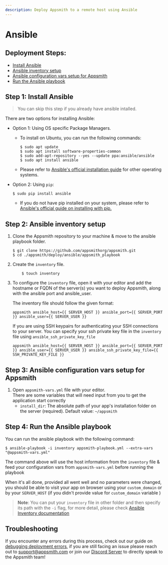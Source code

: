 ```yaml
---
description: Deploy Appsmith to a remote host using Ansible
---
```


# Ansible

## Deployment Steps:

* [Install Ansible](ansible.md#step-1-install-ansible)
* [Ansible inventory setup](ansible.md#step-2-ansible-inventory-setup)
* [Ansible configuration vars setup for Appsmith](ansible.md#step-3-ansible-configuration-vars-setup-for-appsmith)
* [Run the Ansible playbook](ansible.md#step-4-run-the-ansible-playbook)

## Step 1: Install Ansible

> You can skip this step if you already have ansible intalled.

There are two options for installing Ansible:

* Option 1: Using OS specific Package Managers.
  *   To install on Ubuntu, you can run the following commands:

      ```
      $ sudo apt update
      $ sudo apt install software-properties-common
      $ sudo add-apt-repository --yes --update ppa:ansible/ansible
      $ sudo apt install ansible
      ```
  * Please refer to [Ansible's official installation guide](https://docs.ansible.com/ansible/latest/installation\_guide/intro\_installation.html#installing-ansible-on-specific-operating-systems) for other operating systems.
*   Option 2: Using `pip`:

    ```
    $ sudo pip install ansible
    ```

    * If you do not have pip installed on your system, please refer to [Ansible's official guide on installing with pip.](https://docs.ansible.com/ansible/latest/installation\_guide/intro\_installation.html#installing-and-upgrading-ansible-with-pip)

## Step 2: Ansible inventory setup

1.  Clone the Appsmith repository to your machine & move to the ansible playbook folder.

    ```
    $ git clone https://github.com/appsmithorg/appsmith.git
    $ cd ./appsmith/deploy/ansible/appsmith_playbook
    ```
2.  Create the `inventory` file.

    ```
        $ touch inventory
    ```
3.  To configure the `inventory` file, open it with your editor and add the hostname or FQDN of the server(s) you want to deploy Appsmith, along with the ansible port and ansible\_user.

    The inventory file should follow the given format:

    ```
    appsmith ansible_host={{ SERVER_HOST }} ansible_port={{ SERVER_PORT }} ansible_user={{ SERVER_USER }}
    ```

    If you are using SSH keypairs for authenticating your SSH connections to your server. You can specify your ssh private key file in the `inventory` file using `ansible_ssh_private_key_file`

    ```
    appsmith ansible_host={{ SERVER_HOST }} ansible_port={{ SERVER_PORT }} ansible_user={{ SERVER_USER }} ansible_ssh_private_key_file={{ SSH_PRIVATE_KEY_FILE }}
    ```

## Step 3: Ansible configuration vars setup for Appsmith

1. Open `appsmith-vars.yml` file with your editor.\
   There are some variables that will need input from you to get the application start correctly
   * `install_dir`: The absolute path of your app's installation folder on the server (required). Default value: `~/appsmith`

## Step 4: Run the Ansible playbook

You can run the ansible playbook with the following command:

```
$ ansible-playbook -i inventory appsmith-playbook.yml --extra-vars "@appsmith-vars.yml"
```

The command above will use the host information from the `inventory` file & feed your configuration vars from `appsmith-vars.yml` before running the playbook

When it's all done, provided all went well and no parameters were changed, you should be able to visit your app on browser using your `custom_domain` or by your `SERVER_HOST` (if you didn't provide value for `custom_domain` variable )

> **Note**: You can put your `inventory` file in other folder and then specify its path with the `-i` flag, for more detail, please check [Ansible Inventory documentation](https://docs.ansible.com/ansible/latest/user\_guide/intro\_inventory.html)

## Troubleshooting

If you encounter any errors during this process, check out our guide on [debugging deployment errors](../../../help-and-support/troubleshooting-guide/deployment-errors.md), if you are still facing an issue please reach out to [support@appsmith.com](mailto:support@appsmith.com) or join our [Discord Server](https://discord.com/invite/rBTTVJp) to directly speak to the Appsmith team!
